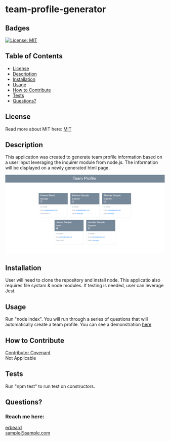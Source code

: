 # team-profile-generator
  ## Badges
  [![License: MIT](https://img.shields.io/badge/License-MIT-yellow.svg)](https://opensource.org/licenses/MIT)
  
  ## Table of Contents
  * [License](#license)
  * [Description](#description)
  * [Installation](#installation)
  * [Usage](#usage)
  * [How to Contribute](#how-to-contribute)
  * [Tests](#tests)
  * [Questions?](#questions)
  
  ## License
  Read more about MIT here:
  [MIT](https://opensource.org/licenses/MIT)
  
  ## Description
  This application was created to generate team profile information based on a user input leveraging the inquirer module from node.js. The information will be displayed on a newly generated html page. 

  ![alt text](./assets/images/Capture.PNG)
  
  ## Installation
  User will need to clone the repository and install node. This applicatio also requires file systam & node modules. If testing is needed, user can leverage Jest. 
  
  ## Usage
  Run "node index". You will run through a series of questions that will automatically create a team profile. You can see a demonstration [here](https://youtu.be/RB9qnSIlLo4)
  
  ## How to Contribute
  [Contributor Covenant](https://www.contributor-covenant.org/)  
  Not Applicable
  
  ## Tests
  Run "npm test" to run test on constructors. 
  
  ## Questions?
  ### Reach me here: 
  [erbeard](https://github.com/erbeard)  
  sample@sample.com
